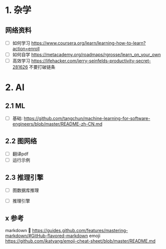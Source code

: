 # 1. 杂学
## 网络资料
  - [ ] 如何学习 https://www.coursera.org/learn/learning-how-to-learn?action=enroll
  - [ ] 如何自学 https://metacademy.org/roadmaps/rgrosse/learn_on_your_own
  - [ ] 高效学习 https://lifehacker.com/jerry-seinfelds-productivity-secret-281626 不要打破链条
# 2. AI
## 2.1 ML
 - [ ] 基础: https://github.com/tangchun/machine-learning-for-software-engineers/blob/master/README-zh-CN.md

## 2.2 图网络
 - [ ] 翻译pdf
 - [ ] 运行示例
 
## 2.3 推理引擎
 - [ ] 图数据库推理
 - [ ] 推理引擎
 
 
## x 参考
  markdown  :speak_no_evil: https://guides.github.com/features/mastering-markdown/#GitHub-flavored-markdown
  emoji        https://github.com/ikatyang/emoji-cheat-sheet/blob/master/README.md
